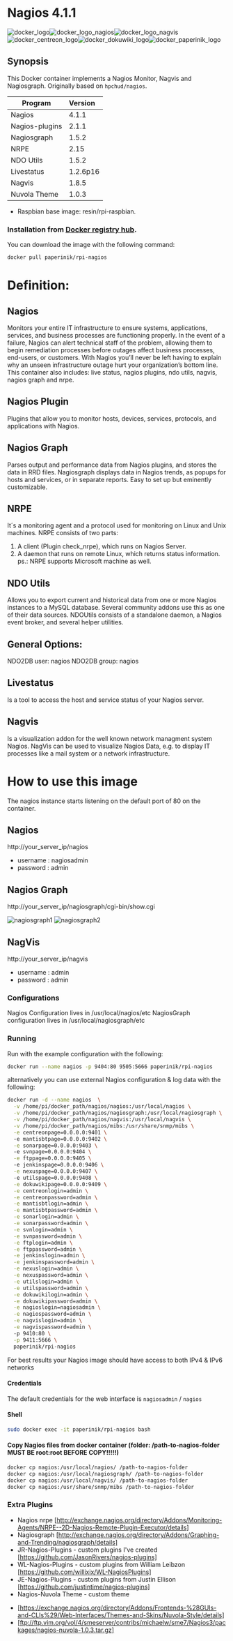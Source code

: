 # Nagios 4.1.1

![docker_logo](https://raw.githubusercontent.com/brunocantisano/rpi-nagios/master/files/docker.png)![docker_logo_nagios](https://raw.githubusercontent.com/brunocantisano/rpi-nagios/master/files/logo-nagios.png)![docker_logo_nagvis](https://raw.githubusercontent.com/brunocantisano/rpi-nagios/master/files/logo-nagvis.png)![docker_centreon_logo](https://raw.githubusercontent.com/brunocantisano/rpi-nagios/master/files/logo-centreon.png)![docker_dokuwiki_logo](https://raw.githubusercontent.com/brunocantisano/rpi-nagios/master/files/logo-dokuwiki.png)![docker_paperinik_logo](https://raw.githubusercontent.com/brunocantisano/rpi-nagios/master/files/docker_paperinik_120x120.png)

## Synopsis
This Docker container implements a Nagios Monitor, Nagvis and Nagiosgraph. Originally based on `hpchud/nagios`.

| Program          | Version   |
| ---------------- |:----------|
| Nagios           | 4.1.1     |
| Nagios-plugins   | 2.1.1     |
| Nagiosgraph      | 1.5.2     |
| NRPE             | 2.15      |
| NDO Utils        | 1.5.2     |
| Livestatus       | 1.2.6p16  |
| Nagvis           | 1.8.5     |
| Nuvola Theme     | 1.0.3     |

 * Raspbian base image: resin/rpi-raspbian.
 
### Installation from [Docker registry hub](https://registry.hub.docker.com/u/paperinik/rpi-nagios/).

You can download the image with the following command:

```bash
docker pull paperinik/rpi-nagios
```

# Definition:

Nagios
----

Monitors your entire IT infrastructure to ensure systems, applications, services, and business processes are functioning properly. In the event of a failure, Nagios can alert technical staff of the problem, allowing them to begin remediation processes before outages affect business processes, end-users, or customers. With Nagios you’ll never be left having to explain why an unseen infrastructure outage hurt your organization’s bottom line. This container also includes: live status, nagios plugins, ndo utils, nagvis, nagios graph and nrpe.

Nagios Plugin
----

Plugins that allow you to monitor hosts, devices, services, protocols, and applications with Nagios.

Nagios Graph
----

Parses output and performance data from Nagios plugins, and stores the data in RRD files. Nagiosgraph displays data in Nagios trends, as popups for hosts and services, or in separate reports. Easy to set up but eminently customizable.

NRPE
----

It´s a monitoring agent and a protocol used for monitoring on Linux and Unix machines. 
NRPE consists of two parts: 
1) A client (Plugin check_nrpe), which runs on Nagios Server.
2) A daemon that runs on remote Linux, which returns status information.
ps.: NRPE supports Microsoft machine as well.

NDO Utils
----

Allows you to export current and historical data from one or more Nagios instances to a MySQL database. Several community addons use this as one of their data sources. NDOUtils consists of a standalone daemon, a Nagios event broker, and several helper utilities.

General Options:
 -------------------------
 NDO2DB user:    nagios
 NDO2DB group:   nagios


Livestatus
----

Is a tool to access the host and service status of your Nagios server.

Nagvis
----

Is a visualization addon for the well known network managment system Nagios. NagVis can be used to visualize Nagios Data, e.g. to display IT processes like a mail system or a network infrastructure.

# How to use this image

The nagios instance starts listening on the default port of 80 on the container.

Nagios
----

http://your_server_ip/nagios
* username : nagiosadmin
* password : admin

Nagios Graph
----

http://your_server_ip/nagiosgraph/cgi-bin/show.cgi

![nagiosgraph1](https://raw.githubusercontent.com/brunocantisano/rpi-nagios/master/files/nagiosgraph1.png)
![nagiosgraph2](https://raw.githubusercontent.com/brunocantisano/rpi-nagios/master/files/nagiosgraph2.png)

NagVis
----

http://your_server_ip/nagvis
* username : admin
* password : admin

### Configurations
Nagios Configuration lives in /usr/local/nagios/etc
NagiosGraph configuration lives in /usr/local/nagiosgraph/etc

### Running

Run with the example configuration with the following:

```bash
docker run --name nagios -p 9404:80 9505:5666 paperinik/rpi-nagios
```

alternatively you can use external Nagios configuration & log data with the following:

```bash
docker run -d --name nagios  \
  -v /home/pi/docker_path/nagios/nagios:/usr/local/nagios \
  -v /home/pi/docker_path/nagios/nagiosgraph:/usr/local/nagiosgraph \
  -v /home/pi/docker_path/nagios/nagvis:/usr/local/nagvis \
  -v /home/pi/docker_path/nagios/mibs:/usr/share/snmp/mibs \
  -e centreonpage=0.0.0.0:9401 \  
  -e mantisbtpage=0.0.0.0:9402 \
  -e sonarpage=0.0.0.0:9403 \  
  -e svnpage=0.0.0.0:9404 \
  -e ftppage=0.0.0.0:9405 \  
  -e jenkinspage=0.0.0.0:9406 \
  -e nexuspage=0.0.0.0:9407 \  
  -e utilspage=0.0.0.0:9408 \
  -e dokuwikipage=0.0.0.0:9409 \
  -e centreonlogin=admin \
  -e centreonpassword=admin \
  -e mantisbtlogin=admin \
  -e mantisbtpassword=admin \
  -e sonarlogin=admin \
  -e sonarpassword=admin \
  -e svnlogin=admin \
  -e svnpassword=admin \
  -e ftplogin=admin \
  -e ftppassword=admin \
  -e jenkinslogin=admin \
  -e jenkinspassword=admin \
  -e nexuslogin=admin \
  -e nexuspassword=admin \
  -e utilslogin=admin \
  -e utilspassword=admin \
  -e dokuwikilogin=admin \
  -e dokuwikipassword=admin \
  -e nagioslogin=nagiosadmin \
  -e nagiospassword=admin \
  -e nagvislogin=admin \
  -e nagvispassword=admin \  
  -p 9410:80 \
  -p 9411:5666 \
  paperinik/rpi-nagios
```

For best results your Nagios image should have access to both IPv4 & IPv6 networks

#### Credentials

The default credentials for the web interface is `nagiosadmin` / `nagios`

#### Shell

```bash
sudo docker exec -it paperinik/rpi-nagios bash
```

#### Copy Nagios files from docker container (folder: /path-to-nagios-folder MUST BE root:root BEFORE COPY!!!!!)

```bash
docker cp nagios:/usr/local/nagios/ /path-to-nagios-folder
docker cp nagios:/usr/local/nagiosgraph/ /path-to-nagios-folder
docker cp nagios:/usr/local/nagvis/ /path-to-nagios-folder
docker cp nagios:/usr/share/snmp/mibs /path-to-nagios-folder
```

### Extra Plugins

* Nagios nrpe [http://exchange.nagios.org/directory/Addons/Monitoring-Agents/NRPE--2D-Nagios-Remote-Plugin-Executor/details]
* Nagiosgraph [http://exchange.nagios.org/directory/Addons/Graphing-and-Trending/nagiosgraph/details]
* JR-Nagios-Plugins -  custom plugins I've created [https://github.com/JasonRivers/nagios-plugins]
* WL-Nagios-Plugins -  custom plugins from William Leibzon [https://github.com/willixix/WL-NagiosPlugins]
* JE-Nagios-Plugins -  custom plugins from Justin Ellison [https://github.com/justintime/nagios-plugins]
* Nagios-Nuvola Theme -  custom theme
- [https://exchange.nagios.org/directory/Addons/Frontends-%28GUIs-and-CLIs%29/Web-Interfaces/Themes-and-Skins/Nuvola-Style/details]
- [ftp://ftp.vim.org/vol/4/smeserver/contribs/michaelw/sme7/Nagios3/packages/nagios-nuvola-1.0.3.tar.gz]
